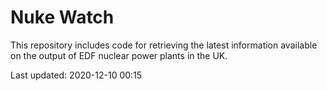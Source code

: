 # Nuke Watch

This repository includes code for retrieving the latest information available on the output of EDF nuclear power plants in the UK.

Last updated: 2020-12-10 00:15